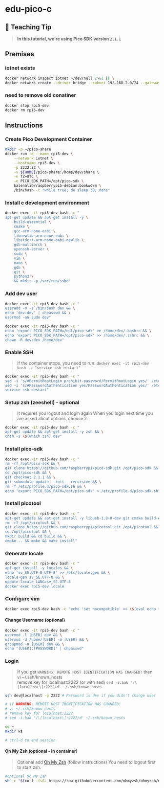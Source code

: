 # edu-pico-c

## 🧠 Teaching Tip

> **In this tutorial, we're using Pico SDK version `2.1.1`**
>

## Premises

### iotnet exists

```bash
docker network inspect iotnet >/dev/null 2>&1 || \
docker network create --driver bridge --subnet 192.168.2.0/24 --gateway 192.168.2.1 iotnet
```

### need to remove old conatiner

```bash
docker stop rpi5-dev
docker rm rpi5-dev
```

## Instructions


### Create Pico Development Container

```bash
mkdir -p ~/pico-share
docker run -d --name rpi5-dev \
    --network iotnet \
    --hostname rpi5-dev \
    -p 2222:22 \
    -v ${HOME}/pico-share:/home/dev/share \
    -e TZ=UTC \
    -e PICO_SDK_PATH=/opt/pico-sdk \
    balenalib/raspberrypi5-debian:bookworm \
    /bin/bash -c "while true; do sleep 30; done"
```

### Install c development environment

```bash
docker exec -it rpi5-dev bash -c "
apt-get update && apt-get install -y \
    build-essential \
    cmake \
    gcc-arm-none-eabi \
    libnewlib-arm-none-eabi \
    libstdc++-arm-none-eabi-newlib \
    gdb-multiarch \
    openssh-server \
    sudo \
    vim \
    nano \
    gdb \
    git \
    python3 \
    && mkdir -p /var/run/sshd"
```

### Add dev user

```bash
docker exec -it rpi5-dev bash -c "
useradd -m -s /bin/bash dev && \
echo 'dev:dev' | chpasswd && \
usermod -aG sudo dev"

docker exec -it rpi5-dev bash -c "
echo 'export PICO_SDK_PATH=/opt/pico-sdk' >> /home/dev/.bashrc && \
echo 'export PICO_SDK_PATH=/opt/pico-sdk' >> /home/dev/.zshrc && \
chown -R dev:dev /home/dev"
```

### Enable SSH

> If the container stops, you need to run: `docker exec -it rpi5-dev bash -c "service ssh restart"`

```bash
docker exec -it rpi5-dev bash -c "
sed -i 's/#PermitRootLogin prohibit-password/PermitRootLogin yes/' /etc/ssh/sshd_config && \
sed -i 's/#PasswordAuthentication yes/PasswordAuthentication yes/' /etc/ssh/sshd_config && \
service ssh restart"
```

### Setup zsh  (zeeshell) - optional

> It requires you logout and login again
> When you login next time you are asked about options, choose 2.

```bash
docker exec -it rpi5-dev bash -c "
apt-get update && apt-get install -y zsh && \
chsh -s \$(which zsh) dev"
```

### Install pico-sdk

```bash
docker exec -it rpi5-dev bash -c "
rm -rf /opt/pico-sdk && \
git clone https://github.com/raspberrypi/pico-sdk.git /opt/pico-sdk && \
cd /opt/pico-sdk && \
git checkout 2.1.1 && \
git submodule update --init --recursive && \
rm -f /etc/profile.d/pico-sdk.sh && \
echo 'export PICO_SDK_PATH=/opt/pico-sdk' > /etc/profile.d/pico-sdk.sh"
```

### Install picotool

```bash
docker exec -it rpi5-dev bash -c "
apt-get update && apt-get install -y libusb-1.0-0-dev git cmake build-essential && \
rm -rf /opt/picotool && \
git clone https://github.com/raspberrypi/picotool.git /opt/picotool && \
cd /opt/picotool && \
mkdir build && cd build && \
cmake .. && make && make install"
```

### Generate locale

```bash
docker exec -it rpi5-dev bash -c "
apt-get install -y locales && \
echo 'sv_SE.UTF-8 UTF-8' >> /etc/locale.gen && \
locale-gen sv_SE.UTF-8 && \
update-locale LANG=sv_SE.UTF-8
docker exec rpi5-dev locale
```

### Configure vim

```bash
docker exec rpi5-dev bash -c "echo 'set nocompatible' >> \$(eval echo ~dev)/.vimrc"
```

#### Change Username (optional)

```bash
docker exec -it rpi5-dev bash -c "
usermod -l [USER] dev && \
usermod -d /home/[USER] -m [USER] && \
groupmod -n [USER] dev && \
echo '[USER]:[PASSWORD]' | chpasswd"
```

### Login

> If you get `WARNING: REMOTE HOST IDENTIFICATION HAS CHANGED!` then  
> vi ~/.ssh/known_hosts  
> remove key for localhost:2222
> (or with sed) `sed -i.bak '/\[localhost\]:2222/d' ~/.ssh/known_hosts`

```bash
ssh dev@localhost -p 2222 # Password is dev if you didn't change user

# if WARNING: REMOTE HOST IDENTIFICATION HAS CHANGED!
# vi ~/.ssh/known_hosts
# remove key for localhost:2222
# sed -i.bak '/\[localhost\]:2222/d' ~/.ssh/known_hosts

cd ~
mkdir ws

# ctrl-d to end session
```

#### Oh My Zsh (optional - in container)

> Optional add [Oh My Zsh](https://ohmyz.sh) (follow instructions)
> You need to logout first to start zsh.
```bash
#optional Oh My Zsh
sh -c "$(curl -fsSL https://raw.githubusercontent.com/ohmyzsh/ohmyzsh/master/tools/install.sh)"
```

